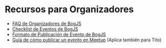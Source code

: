 # Recursos para Organizadores

- [FAQ de Organizadores de BogJS](docs/faq-orgs-bogjs.md)
- [Checklist de Eventos de BogJS](docs/checklist-evento-bogjs.md)
- [Formato de Publicación de Evento de BogJS](docs/formato-evento-bogjs.md)
- [Guía de cómo publicar un evento en Meetup](docs/guia-publicacion-meetup.md) (Aplica también para Tito)